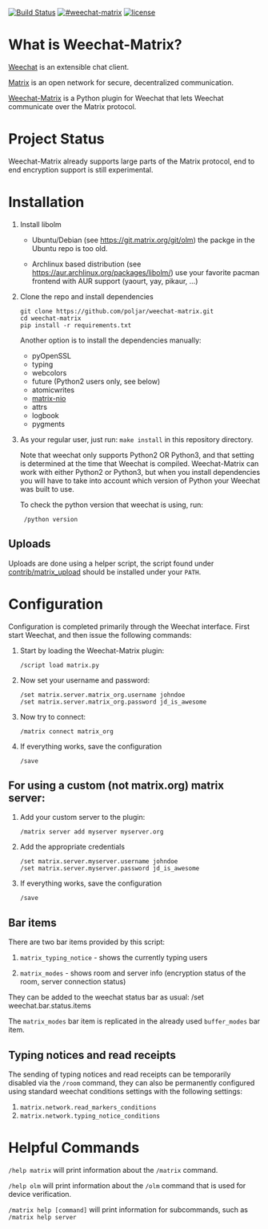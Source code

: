 [![Build Status](https://img.shields.io/travis/poljar/weechat-matrix.svg?style=flat-square)](https://travis-ci.org/poljar/weechat-matrix)
[![#weechat-matrix](https://img.shields.io/badge/matrix-%23weechat--matrix-blue.svg?style=flat-square)](https://matrix.to/#/!twcBhHVdZlQWuuxBhN:termina.org.uk?via=termina.org.uk&via=matrix.org)
[![license](https://img.shields.io/badge/license-ISC-blue.svg?style=flat-square)](https://github.com/poljar/weechat-matrix/blob/master/LICENSE)

# What is Weechat-Matrix?

[Weechat](https://weechat.org/) is an extensible chat client.

[Matrix](https://matrix.org/blog/home) is an open network for secure, decentralized communication.

[Weechat-Matrix](https://github.com/poljar/weechat-matrix/) is a Python plugin for Weechat that lets Weechat communicate over the Matrix protocol.

# Project Status

Weechat-Matrix already supports large parts of the Matrix protocol, end to end encryption
support is still experimental.

# Installation

1. Install libolm 

    - Ubuntu/Debian (see https://git.matrix.org/git/olm) the packge in the Ubuntu repo is too old. 
 
    - Archlinux based distribution (see https://aur.archlinux.org/packages/libolm/)
      use your favorite pacman frontend with AUR support (yaourt, yay, pikaur, …)

2. Clone the repo and install dependencies
    ```
    git clone https://github.com/poljar/weechat-matrix.git
    cd weechat-matrix
    pip install -r requirements.txt
    ```

    Another option is to install the dependencies manually:
    - pyOpenSSL
    - typing
    - webcolors
    - future (Python2 users only, see below)
    - atomicwrites
    - [matrix-nio](https://github.com/poljar/matrix-nio)
    - attrs
    - logbook
    - pygments

3. As your regular user, just run: `make install` in this repository directory.

    Note that weechat only supports Python2 OR Python3, and that setting is
    determined at the time that Weechat is compiled.  Weechat-Matrix can work with
    either Python2 or Python3, but when you install dependencies you will have to
    take into account which version of Python your Weechat was built to use.

    To check the python version that weechat is using, run:

        /python version

## Uploads

Uploads are done using a helper script, the script found under
[contrib/matrix_upload](https://github.com/poljar/weechat-matrix/blob/master/contrib/matrix_upload)
should be installed under your `PATH`.

# Configuration

Configuration is completed primarily through the Weechat interface.  First start Weechat, and then issue the following commands:

1. Start by loading the Weechat-Matrix plugin:

       /script load matrix.py

1. Now set your username and password:

       /set matrix.server.matrix_org.username johndoe
       /set matrix.server.matrix_org.password jd_is_awesome

1. Now try to connect:

       /matrix connect matrix_org

1. If everything works, save the configuration

       /save

## For using a custom (not matrix.org) matrix server:

1. Add your custom server to the plugin:

       /matrix server add myserver myserver.org

1. Add the appropriate credentials

       /set matrix.server.myserver.username johndoe
       /set matrix.server.myserver.password jd_is_awesome

1. If everything works, save the configuration

       /save


## Bar items

There are two bar items provided by this script:

1. `matrix_typing_notice` - shows the currently typing users

1. `matrix_modes` - shows room and server info (encryption status of the room,
   server connection status)

They can be added to the weechat status bar as usual:
       /set weechat.bar.status.items

The `matrix_modes` bar item is replicated in the already used `buffer_modes` bar
item.

## Typing notices and read receipts

The sending of typing notices and read receipts can be temporarily disabled via
the `/room` command, they can also be permanently configured using standard
weechat conditions settings with the following settings:

1. `matrix.network.read_markers_conditions`
1. `matrix.network.typing_notice_conditions`

# Helpful Commands

`/help matrix` will print information about the `/matrix` command.

`/help olm` will print information about the `/olm` command that is used for
device verification.

`/matrix help [command]` will print information for subcommands, such as `/matrix help server`
